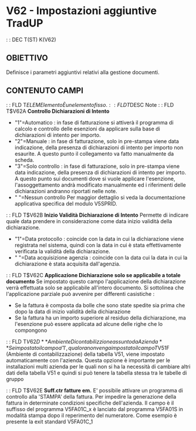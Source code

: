 # V62 - Impostazioni aggiuntive TradUP
 :  : DEC T(ST) K(V62)

## OBIETTIVO
Definisce i parametri aggiuntivi relativi alla gestione documenti.

## CONTENUTO CAMPI
 :  : FLD T$ELEM Elemento
È un elemento fisso.
 :  : FLD T$DESC Note
 :  : FLD T$V62A **Controllo Dichiarazioni di Intento**
-  "1"=Automatico :  in fase di fatturazione si attiverà il programma di calcolo e controllo delle esenzioni da applicare sulla base di dichiarazioni di intento per importo.
-  "2"=Manuale :  in fase di fatturazione, solo in pre-stampa viene data indicazione, della presenza di dichiarazioni di intento per importo non esaurite. A questo punto il collegamento va fatto manualmente da scheda.
-  "3"=Solo controllo :  in fase di fatturazione, solo in pre-stampa viene data indicazione, della presenza di dichiarazioni di intento per importo. A questo punto sui documenti dove si vuole applicare l'esenzione, l'assoggettamento andrà modificato manualmente ed i riferimenti delle dichiarazioni andranno riportati nelle note.
-  " "=Nessun controllo
Per maggior dettaglio si veda la documentazione applicativa specifica del modulo V5SPRID.

 :  : FLD T$V62B **Inizio Validità Dichiarazione di Intento**
Permette di indicare quale data prendere in considerazione come data inizio validità della dichiarazione.
-  "1"=Data protocollo :  coincide con la data in cui la dichiarazione viene registrata nel sistema, quindi con la data in cui è stata effettivamente verificata la validità della dichiarazione.
-  " "=Data acquisizione agenzia :  coincide con la data cui la data in cui la dichiarazione è stata acquisita dall'agenzia.

 :  : FLD T$V62C **Applicazione Dichiarazione solo se applicabile a totale documento**
Se impostato questo campo l'applicazione della dichiarazione verrà effettuata solo se applicabile all'intero documento.
Si sottolinea che l'applicazione parziale può avvenire per differenti casistiche : 
-  Se la fattura è composta da bolle che sono state spedite sia prima che dopo la data di inizio validità della dichiarazione
-  Se la fattura ha un importo superiore al residuo della dichiarazione, ma l'esenzione può essere applicata ad alcune delle righe che lo compongono

 :  : FLD T$V62D **Ambiente Di contabilizzione assunto da Azienda**
Se impostato il campo a '1', qualora non venga impostato il campo T$V51F (Ambiente di
contabilizzazione) della tabella V51, viene impostato automaticamente con l'azienda.
Questa opzione è importante per le installazioni multi azienda per le quali non si
ha la necessità di cambiare altri dati della tabella V51 e quindi si può tenere la
tabella stessa tra le tabelle di gruppo

 :  : FLD T$V62E **Suff.ctr fatture em.**
E' possibile attivare un programma di controllo alla 'STAMPA' della fattura. Per impedire la
generazione della fattura in determinate condizioni specifiche dell'azienda.
Il campo è il suffisso del programma V5FA01C_x  è lanciato dal programma V5FA01S in modalità stampa
dopo il reperimento del numeratore.
Come esempio è presente la exit standard V5FA01C_1
